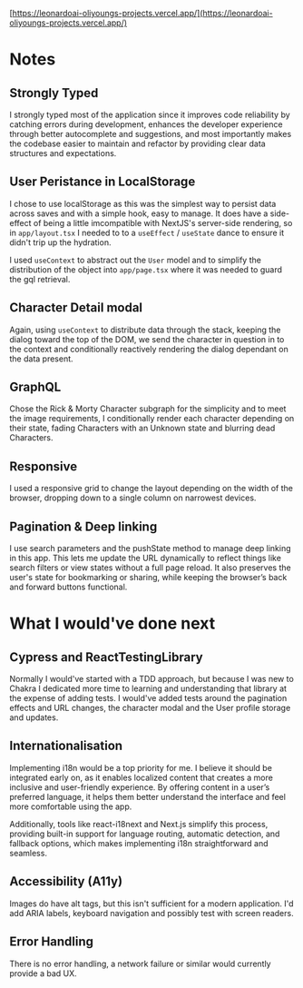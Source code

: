 [https://leonardoai-oliyoungs-projects.vercel.app/](https://leonardoai-oliyoungs-projects.vercel.app/)

# Notes

## Strongly Typed

I strongly typed most of the application since it improves code reliability by catching errors during development, enhances the developer experience through better autocomplete and suggestions, and most importantly makes the codebase easier to maintain and refactor by providing clear data structures and expectations.

## User Peristance in LocalStorage

I chose to use localStorage as this was the simplest way to persist data across saves and with a simple hook, easy to manage. It does have a side-effect of being a little imcompatible with NextJS's server-side rendering, so in `app/layout.tsx` I needed to to a `useEffect` / `useState` dance to ensure it didn't trip up the hydration.

I used `useContext` to abstract out the `User` model and to simplify the distribution of the object into `app/page.tsx` where it was needed to guard the gql retrieval.

## Character Detail modal

Again, using `useContext` to distribute data through the stack, keeping the dialog toward the top of the DOM, we send the character in question in to the context and conditionally reactively rendering the dialog dependant on the data present.

## GraphQL

Chose the Rick & Morty Character subgraph for the simplicity and to meet the image requirements, I conditionally render each character depending on their state, fading Characters with an Unknown state and blurring dead Characters.

## Responsive

I used a responsive grid to change the layout depending on the width of the browser, dropping down to a single column on narrowest devices.

## Pagination & Deep linking

I use search parameters and the pushState method to manage deep linking in this app. This lets me update the URL dynamically to reflect things like search filters or view states without a full page reload. It also preserves the user's state for bookmarking or sharing, while keeping the browser’s back and forward buttons functional.


# What I would've done next

## Cypress and ReactTestingLibrary

Normally I would've started with a TDD approach, but because I was new to Chakra I dedicated more time to learning and understanding that library at the expense of adding tests. I would've added tests around the pagination effects and URL changes, the character modal and the User profile storage and updates.

## Internationalisation

Implementing i18n would be a top priority for me. I believe it should be integrated early on, as it enables localized content that creates a more inclusive and user-friendly experience. By offering content in a user’s preferred language, it helps them better understand the interface and feel more comfortable using the app.

Additionally, tools like react-i18next and Next.js simplify this process, providing built-in support for language routing, automatic detection, and fallback options, which makes implementing i18n straightforward and seamless.

## Accessibility (A11y)

Images do have alt tags, but this isn't sufficient for a modern application. I'd add ARIA labels, keyboard navigation and possibly test with screen readers.

## Error Handling

There is no error handling, a network failure or similar would currently provide a bad UX.